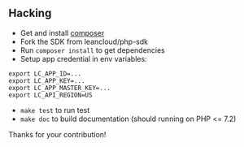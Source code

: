 Hacking
----

* Get and install [composer](https://getcomposer.org)
* Fork the SDK from leancloud/php-sdk
* Run `composer install` to get dependencies
* Setup app credential in env variables:

```
export LC_APP_ID=...
export LC_APP_KEY=...
export LC_APP_MASTER_KEY=...
export LC_API_REGION=US
```

* `make test` to run test
* `make doc` to build documentation (should running on PHP <= 7.2)

Thanks for your contribution!
